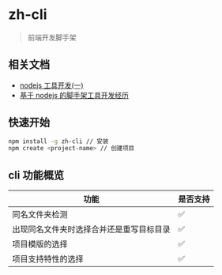 # zh-cli

> 前端开发脚手架

## 相关文档

- [nodejs 工具开发(一)](https://zhuanlan.zhihu.com/p/40223877)
- [基于 nodejs 的脚手架工具开发经历](https://zhuanlan.zhihu.com/p/31988855)

## 快速开始

```sh
npm install -g zh-cli // 安装
npm create <project-name> // 创建项目
```

## cli 功能概览

| 功能                                     | 是否支持 |
| ---------------------------------------- | -------- |
| 同名文件夹检测                           | ✅       |
| 出现同名文件夹时选择合并还是重写目标目录 | ✅       |
| 项目模版的选择                           | ✅       |
| 项目支持特性的选择                       | ✅       |
